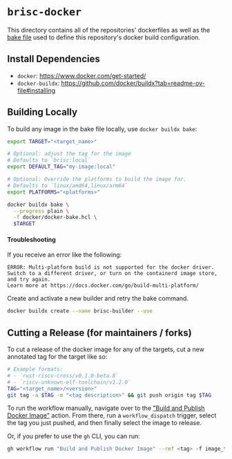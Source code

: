 # `brisc-docker`

This directory contains all of the repositories' dockerfiles as well as the [bake file](https://docs.docker.com/build/bake/)
used to define this repository's docker build configuration.

## Install Dependencies

* `docker`: https://www.docker.com/get-started/
* `docker-buildx`: https://github.com/docker/buildx?tab=readme-ov-file#installing

## Building Locally

To build any image in the bake file locally, use `docker buildx bake`:

```sh
export TARGET="<target_name>"

# Optional: adjust the tag for the image
# Defaults to `brisc:local`
export DEFAULT_TAG="my-image:local"

# Optional: Override the platforms to build the image for.
# Defaults to `linux/amd64,linux/arm64`
export PLATFORMS="<platforms>"

docker buildx bake \
  --progress plain \
  -f docker/docker-bake.hcl \
  $TARGET
```

#### Troubleshooting

If you receive an error like the following:

```
ERROR: Multi-platform build is not supported for the docker driver.
Switch to a different driver, or turn on the containerd image store, and try again.
Learn more at https://docs.docker.com/go/build-multi-platform/
```

Create and activate a new builder and retry the bake command.

```sh
docker buildx create --name brisc-builder --use
```

## Cutting a Release (for maintainers / forks)

To cut a release of the docker image for any of the targets, cut a new annotated tag for the target like so:

```sh
# Example formats:
# - `rust-riscv-cross/v0.1.0-beta.8`
# - `riscv-unknown-elf-toolchain/v1.2.0`
TAG="<target_name>/<version>"
git tag -a $TAG -m "<tag description>" && git push origin tag $TAG
```

To run the workflow manually, navigate over to the ["Build and Publish Docker Image"](https://github.com/clabby/brisc/actions/workflows/docker.yaml)
action. From there, run a `workflow_dispatch` trigger, select the tag you just pushed, and then finally select the image to release.

Or, if you prefer to use the `gh` CLI, you can run:
```sh
gh workflow run "Build and Publish Docker Image" --ref <tag> -f image_to_release=<target>
```

